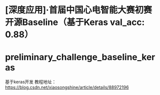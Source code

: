# [深度应用]·首届中国心电智能大赛初赛开源Baseline（基于Keras val_acc: 0.88）
# preliminary_challenge_baseline_keras
基于keras开发
教程地址：https://blog.csdn.net/xiaosongshine/article/details/88972196
